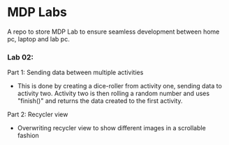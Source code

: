 # MDP Labs

A repo to store MDP Lab to ensure seamless development between home pc, laptop and lab pc.

### Lab 02:


Part 1: Sending data between multiple activities

- This is done by creating a dice-roller from activity one, sending data to activity two. Activity two is then rolling a random number and uses "finish()" and returns the data created to the first activity.

Part 2: Recycler view

- Overwriting recycler view to show different images in a scrollable fashion